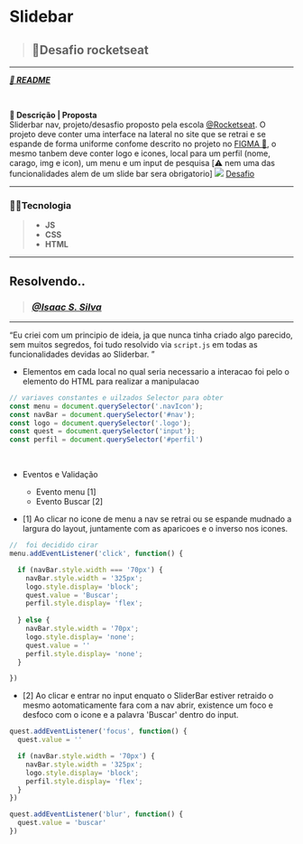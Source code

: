 <!-- titulo -->
# **Slidebar**
<!-- qual exercicio ? -->
> ## 🚀Desafio rocketseat
---
<a href="https://github.com/IsaacGSS/SiderBar/blob/main/README.md">***🚢 README***</a>

</br>

<!-- Descrição do exercisio proposto pelo professor -->
**📄 Descrição | Proposta** </br>
Sliderbar nav, projeto/desasfio proposto pela escola <a href="https://www.rocketseat.com.br/">@Rocketseat</a>.
O projeto deve conter uma interface na lateral no site que se retrai e se espande de forma uniforme confome descrito no projeto no <a href="https://www.figma.com/file/iOuqAlZvhAMkkfjCMFyc7Y/DD-%2F-Sidebar-Responsiva/duplicate">FIGMA 🎨</a>, o mesmo tanbem deve conter logo e icones, local para um perfil (nome, carago, img e icon), um menu e um input de pesquisa [⚠️ nem uma das funcionalidades alem de um slide bar sera obrigatorio]
<img src="https://efficient-sloth-d85.notion.site/image/https%3A%2F%2Fs3-us-west-2.amazonaws.com%2Fsecure.notion-static.com%2F36165949-0a72-4b11-8075-904fbf6021f3%2FAnimao.gif?table=block&id=cc482a76-c8aa-412c-bf86-e8049fc208bd&spaceId=08f749ff-d06d-49a8-a488-9846e081b224&userId=&cache=v2">
<a href="https://efficient-sloth-d85.notion.site/Desafio-Sidebar-f2251eb4976941eb958326ea327ffeb9">Desafio</a>

---
<!-- tecnologia utilizada -->
### 🧑‍💻**Tecnologia**
> * **JS**
> * **CSS**
>  * **HTML**
---

<!-- aqui iremos mostrar como foi resolvido -->
## **Resolvendo..**
> ### <a href="https://github.com/IsaacGSS"> ***@Isaac S. Silva***</a>
---
<!-- resumo e/ou descrição da comclusão -->
<q>Eu criei com um principio de ideia, ja que nunca tinha criado algo parecido, sem muitos segredos, foi tudo resolvido via <code>script.js</code> em todas as funcionalidades devidas ao Sliderbar. </q>
</br>

<!-- topicos da resoluçãao -->
* Elementos
  em cada local no qual seria necessario a interacao foi pelo o elemento do HTML para realizar a manipulacao
```js
// variaves constantes e uilzados Selector para obter
const menu = document.querySelector('.navIcon');
const navBar = document.querySelector('#nav');
const logo = document.querySelector('.logo');
const quest = document.querySelector('input');
const perfil = document.querySelector('#perfil')
```
</br>

* Eventos e Validação

  * Evento menu [1]
  * Evento Buscar [2]
* [1]
  Ao clicar no icone de menu a nav se retrai ou se espande mudnado a largura do layout, juntamente com as aparicoes e o inverso nos icones.
```js
//  foi decidido cirar
menu.addEventListener('click', function() {

  if (navBar.style.width === '70px') {
    navBar.style.width = '325px';
    logo.style.display= 'block';
    quest.value = 'Buscar'; 
    perfil.style.display= 'flex';   
    
  } else {
    navBar.style.width = '70px';
    logo.style.display= 'none';
    quest.value = ''
    perfil.style.display= 'none';
  }

})
```
* [2]
  Ao clicar e entrar no input enquato o SliderBar estiver retraido o mesmo aotomaticamente fara com a nav abrir, existence um foco e desfoco com o icone e a palavra 'Buscar' dentro do input.
```js
quest.addEventListener('focus', function() {
  quest.value = ''

  if (navBar.style.width = '70px') {
    navBar.style.width = '325px';
    logo.style.display= 'block';  
    perfil.style.display= 'flex';
  }
})

quest.addEventListener('blur', function() {
  quest.value = 'buscar'
})
```